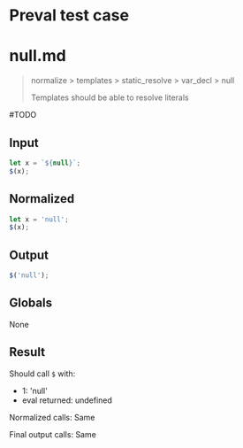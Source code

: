 # Preval test case

# null.md

> normalize > templates > static_resolve > var_decl > null
>
> Templates should be able to resolve literals

#TODO

## Input

`````js filename=intro
let x = `${null}`;
$(x);
`````

## Normalized

`````js filename=intro
let x = 'null';
$(x);
`````

## Output

`````js filename=intro
$('null');
`````

## Globals

None

## Result

Should call `$` with:
 - 1: 'null'
 - eval returned: undefined

Normalized calls: Same

Final output calls: Same
